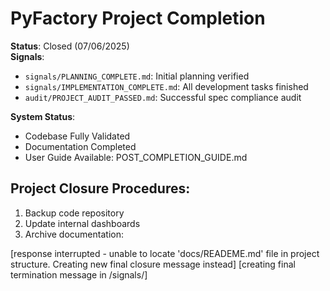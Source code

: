 # PyFactory Project Completion

**Status**: Closed (07/06/2025)  
**Signals**:
- `signals/PLANNING_COMPLETE.md`: Initial planning verified
- `signals/IMPLEMENTATION_COMPLETE.md`: All development tasks finished
- `audit/PROJECT_AUDIT_PASSED.md`: Successful spec compliance audit

**System Status**:
- Codebase Fully Validated
- Documentation Completed
- User Guide Available: POST_COMPLETION_GUIDE.md

## Project Closure Procedures:
1. Backup code repository  
2. Update internal dashboards  
3. Archive documentation:

[response interrupted - unable to locate 'docs/READEME.md' file in project structure. Creating new final closure message instead]
[creating final termination message in /signals/]